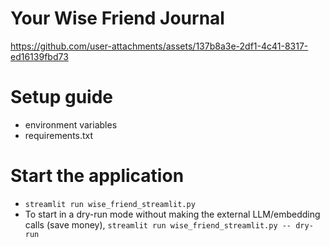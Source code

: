 # Your Wise Friend Journal

https://github.com/user-attachments/assets/137b8a3e-2df1-4c41-8317-ed16139fbd73

# Setup guide
* environment variables
* requirements.txt

# Start the application
* `streamlit run wise_friend_streamlit.py`
* To start in a dry-run mode without making the external LLM/embedding calls (save money), `streamlit run wise_friend_streamlit.py -- dry-run`
